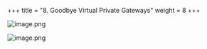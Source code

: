 +++
title = "8. Goodbye Virtual Private Gateways"
weight = 8
+++


![image.png](/images/008-viii-clean-it-up/40-550826-image.png)


![image.png](/images/008-viii-clean-it-up/40-484102-image.png)



